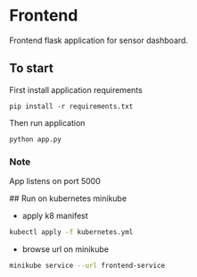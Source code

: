 # Frontend
Frontend flask application for sensor dashboard.

## To start

First install application requirements
```commandline
pip install -r requirements.txt
```

Then run application
```commandline
python app.py
```

### Note
App listens on port 5000

## Run on kubernetes minikube
* apply k8 manifest
```bash
kubectl apply -f kubernetes.yml
```
* browse url on minikube
```bash
minikube service --url frontend-service
```